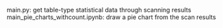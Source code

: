 main.py: get table-type statistical data through scanning results
main_pie_charts_withcount.ipynb: draw a pie chart from the scan results